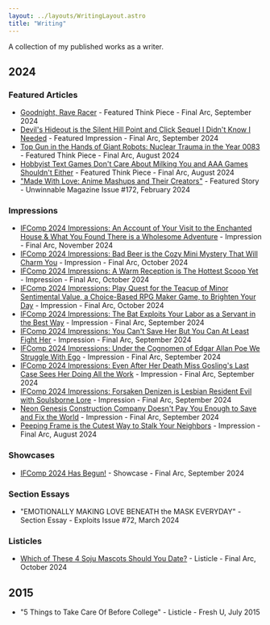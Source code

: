 ```yaml
---
layout: ../layouts/WritingLayout.astro
title: "Writing"
---
```


A collection of my published works as a writer.

## 2024

### Featured Articles

- [Goodnight, Rave Racer](https://www.thefinalarc.com/goodnight-rave-racer/) - Featured Think Piece - Final Arc, September 2024
- [Devil's Hideout is the Silent Hill Point and Click Sequel I Didn't Know I Needed](https://www.thefinalarc.com/devils-hideout-is-the-best-silent-hill-point-and-click-sequel/) - Featured Impression - Final Arc, September 2024
- [Top Gun in the Hands of Giant Robots: Nuclear Trauma in the Year 0083](https://www.thefinalarc.com/top-gun-gundam-0083/) - Featured Think Piece - Final Arc, August 2024
- [Hobbyist Text Games Don't Care About Milking You and AAA Games Shouldn't Either](https://www.thefinalarc.com/hobbyist-text-games-dont-care-about-milking-you-and-aaa-games-shouldnt-either/) - Featured Think Piece - Final Arc, August 2024
- ["Made With Love: Anime Mashups and Their Creators"](https://unwinnable.com/2024/02/23/made-with-love-anime-mashups-and-their-creators-172/) - Featured Story - Unwinnable Magazine Issue #172, February 2024

### Impressions

- [IFComp 2024 Impressions: An Account of Your Visit to the Enchanted House & What You Found There is a Wholesome Adventure](https://www.thefinalarc.com/ifcomp-2024-impressions-an-account-of-your-visit-to-the-enchanted-house-what-you-found-there-is-a-wholesome-adventure/) - Impression - Final Arc, November 2024
- [IFComp 2024 Impressions: Bad Beer is the Cozy Mini Mystery That Will Charm You](https://www.thefinalarc.com/ifcomp-2024-impressions-bad-beer-is-the-cozy-mini-mystery-that-will-charm-you/) - Impression - Final Arc, October 2024
- [IFComp 2024 Impressions: A Warm Reception is The Hottest Scoop Yet](https://www.thefinalarc.com/ifcomp-2024-impressions-a-warm-reception-is-the-hottest-scoop-yet/) - Impression - Final Arc, October 2024
- [IFComp 2024 Impressions: Play Quest for the Teacup of Minor Sentimental Value, a Choice-Based RPG Maker Game, to Brighten Your Day](https://www.thefinalarc.com/quest-for-the-teacup-of-minor-sentimental-value-a-choice-based-rpg-maker-game/) - Impression - Final Arc, October 2024
- [IFComp 2024 Impressions: The Bat Exploits Your Labor as a Servant in the Best Way](https://www.thefinalarc.com/ifcomp-2024-impressions-the-bat-exploits-your-labor-as-a-servant-in-the-best-way/) - Impression - Final Arc, September 2024
- [IFComp 2024 Impressions: You Can't Save Her But You Can At Least Fight Her](https://www.thefinalarc.com/ifcomp-2024-impressions-you-cant-save-her-but-you-can-at-least-fight-her/) - Impression - Final Arc, September 2024
- [IFComp 2024 Impressions: Under the Cognomen of Edgar Allan Poe We Struggle With Ego](https://www.thefinalarc.com/ifcomp-2024-impressions-under-the-cognomen-of-edgar-allan-poe-we-struggle-with-ego/) - Impression - Final Arc, September 2024
- [IFComp 2024 Impressions: Even After Her Death Miss Gosling's Last Case Sees Her Doing All the Work](https://www.thefinalarc.com/ifcomp-2024-impressions-miss-gosling/) - Impression - Final Arc, September 2024
- [IFComp 2024 Impressions: Forsaken Denizen is Lesbian Resident Evil with Soulsborne Lore](https://www.thefinalarc.com/ifcomp-2024-impressions-forsaken-denizen/) - Impression - Final Arc, September 2024
- [Neon Genesis Construction Company Doesn't Pay You Enough to Save and Fix the World](https://www.thefinalarc.com/neon-genesis-construction-company-fixes-the-world/) - Impression - Final Arc, September 2024
- [Peeping Frame is the Cutest Way to Stalk Your Neighbors](https://www.thefinalarc.com/peeping-frame-is-the-cutest-way-to-peep-your-neighbors/) - Impression - Final Arc, August 2024

### Showcases

- [IFComp 2024 Has Begun!](https://www.thefinalarc.com/ifcomp-2024-has-begun/) - Showcase - Final Arc, September 2024

### Section Essays

- "EMOTIONALLY MAKING LOVE BENEATH the MASK EVERYDAY" - Section Essay - Exploits Issue #72, March 2024

### Listicles

- [Which of These 4 Soju Mascots Should You Date?](https://www.thefinalarc.com/which-of-these-soju-mascots-should-you-date/) - Listicle - Final Arc, October 2024

## 2015

- "5 Things to Take Care Of Before College" - Listicle - Fresh U, July 2015
